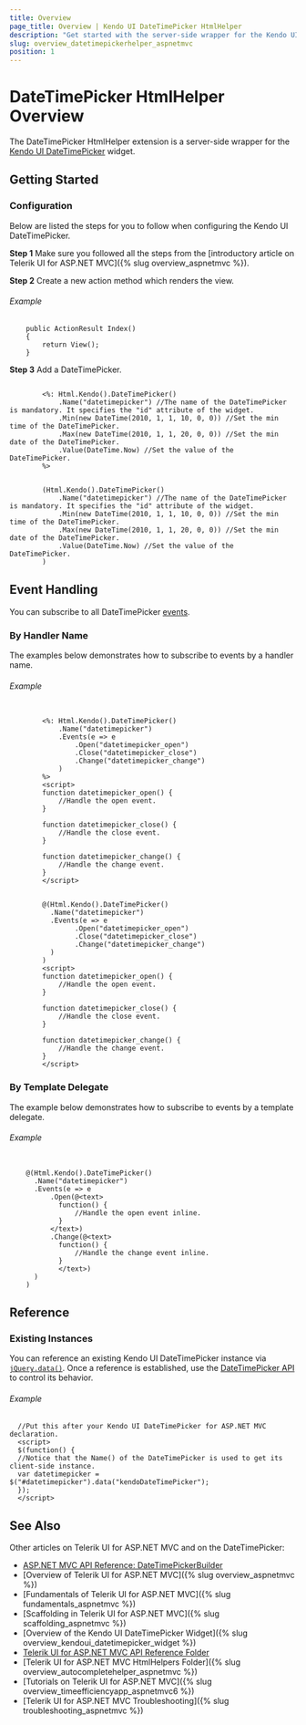 ```yaml
---
title: Overview
page_title: Overview | Kendo UI DateTimePicker HtmlHelper
description: "Get started with the server-side wrapper for the Kendo UI DateTimePicker widget for ASP.NET MVC."
slug: overview_datetimepickerhelper_aspnetmvc
position: 1
---
```


# DateTimePicker HtmlHelper Overview

The DateTimePicker HtmlHelper extension is a server-side wrapper for the [Kendo UI DateTimePicker](https://demos.telerik.com/kendo-ui/datetimepicker/index) widget.

## Getting Started

### Configuration

Below are listed the steps for you to follow when configuring the Kendo UI DateTimePicker.

**Step 1** Make sure you followed all the steps from the [introductory article on Telerik UI for ASP.NET MVC]({% slug overview_aspnetmvc %}).

**Step 2** Create a new action method which renders the view.

###### Example

        public ActionResult Index()
        {
            return View();
        }

**Step 3** Add a DateTimePicker.

```tab-WebForms

        <%: Html.Kendo().DateTimePicker()
            .Name("datetimepicker") //The name of the DateTimePicker is mandatory. It specifies the "id" attribute of the widget.
            .Min(new DateTime(2010, 1, 1, 10, 0, 0)) //Set the min time of the DateTimePicker.
            .Max(new DateTime(2010, 1, 1, 20, 0, 0)) //Set the min date of the DateTimePicker.
            .Value(DateTime.Now) //Set the value of the DateTimePicker.
        %>
```
```tab-Razor

        (Html.Kendo().DateTimePicker()
            .Name("datetimepicker") //The name of the DateTimePicker is mandatory. It specifies the "id" attribute of the widget.
            .Min(new DateTime(2010, 1, 1, 10, 0, 0)) //Set the min time of the DateTimePicker.
            .Max(new DateTime(2010, 1, 1, 20, 0, 0)) //Set the min date of the DateTimePicker.
            .Value(DateTime.Now) //Set the value of the DateTimePicker.
        )
```

## Event Handling

You can subscribe to all DateTimePicker [events](/api/javascript/ui/datetimepicker#events).

### By Handler Name

The examples below demonstrates how to subscribe to events by a handler name.

###### Example

```tab-WebForms

        <%: Html.Kendo().DateTimePicker()
            .Name("datetimepicker")
            .Events(e => e
                .Open("datetimepicker_open")
                .Close("datetimepicker_close")
                .Change("datetimepicker_change")
            )
        %>
        <script>
        function datetimepicker_open() {
            //Handle the open event.
        }

        function datetimepicker_close() {
            //Handle the close event.
        }

        function datetimepicker_change() {
            //Handle the change event.
        }
        </script>
```
```tab-Razor

        @(Html.Kendo().DateTimePicker()
          .Name("datetimepicker")
          .Events(e => e
                .Open("datetimepicker_open")
                .Close("datetimepicker_close")
                .Change("datetimepicker_change")
          )
        )
        <script>
        function datetimepicker_open() {
            //Handle the open event.
        }

        function datetimepicker_close() {
            //Handle the close event.
        }

        function datetimepicker_change() {
            //Handle the change event.
        }
        </script>
```
### By Template Delegate

The example below demonstrates how to subscribe to events by a template delegate.

###### Example

```tab-Razor

    @(Html.Kendo().DateTimePicker()
      .Name("datetimepicker")
      .Events(e => e
          .Open(@<text>
            function() {
                //Handle the open event inline.
            }
          </text>)
          .Change(@<text>
            function() {
                //Handle the change event inline.
            }
            </text>)
      )
    )
```

## Reference

### Existing Instances

You can reference an existing Kendo UI DateTimePicker instance via [`jQuery.data()`](http://api.jquery.com/jQuery.data/). Once a reference is established, use the [DateTimePicker API](/api/javascript/ui/datetimepicker#methods) to control its behavior.

###### Example

      //Put this after your Kendo UI DateTimePicker for ASP.NET MVC declaration.
      <script>
      $(function() {
      //Notice that the Name() of the DateTimePicker is used to get its client-side instance.
      var datetimepicker = $("#datetimepicker").data("kendoDateTimePicker");
      });
      </script>

## See Also

Other articles on Telerik UI for ASP.NET MVC and on the DateTimePicker:

* [ASP.NET MVC API Reference: DateTimePickerBuilder](/api/aspnet-mvc/Kendo.Mvc.UI.Fluent/DateTimePickerBuilder)
* [Overview of Telerik UI for ASP.NET MVC]({% slug overview_aspnetmvc %})
* [Fundamentals of Telerik UI for ASP.NET MVC]({% slug fundamentals_aspnetmvc %})
* [Scaffolding in Telerik UI for ASP.NET MVC]({% slug scaffolding_aspnetmvc %})
* [Overview of the Kendo UI DateTimePicker Widget]({% slug overview_kendoui_datetimepicker_widget %})
* [Telerik UI for ASP.NET MVC API Reference Folder](/api/aspnet-mvc/Kendo.Mvc/AggregateFunction)
* [Telerik UI for ASP.NET MVC HtmlHelpers Folder]({% slug overview_autocompletehelper_aspnetmvc %})
* [Tutorials on Telerik UI for ASP.NET MVC]({% slug overview_timeefficiencyapp_aspnetmvc6 %})
* [Telerik UI for ASP.NET MVC Troubleshooting]({% slug troubleshooting_aspnetmvc %})
